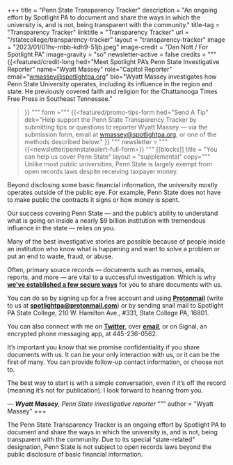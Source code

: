 +++
title = "Penn State Transparency Tracker"
description = "An ongoing effort by Spotlight PA to document and share the ways in which the university is, and is not, being transparent with the community."
title-tag = "Transparency Tracker"
linktitle = "Transparency Tracker"
url = "/statecollege/transparency-tracker"
layout = "transparency-tracker"
image = "2023/01/01hv-rnbb-kdh9-51jb.jpeg"
image-credit = "Dan Nott / For Spotlight PA"
image-gravity = "so"
newsletter-active = false
credits = """
{{<featured/credit-long
    hed="Meet Spotlight PA’s Penn State Investigative Reporter"
    name="Wyatt Massey"
    role="Capitol Reporter"
    email="wmassey@spotlightpa.org"
    bio="Wyatt Massey investigates how Penn State University operates, including its influence in the region and state. He previously covered faith and religion for the Chattanooga Times Free Press in Southeast Tennessee."
>}}
"""
form ="""
{{<featured/promo-tips-form
  hed="Send A Tip"
  dek="Help support the Penn State Transparency Tracker by submitting tips or questions to reporter Wyatt Massey — via the submission form, email at [wmassey@spotlightpa.org](wmassey@spotlightpa.org), or one of the methods described below."
>}}
"""
newsletter = """
{{<newsletter/pennstatealert-full-form>}}
"""
[[blocks]]
  title = "You can help us cover Penn State"
  layout = "supplemental"
  copy="""
  Unlike most public universities, Penn State is largely exempt from open records laws despite receiving taxpayer money.

  Beyond disclosing some basic financial information, the university mostly operates outside of the public eye. For example, Penn State does not have to make public the contracts it signs or how money is spent.

  Our success covering Penn State — and the public’s ability to understand what is going on inside a nearly $9 billion institution with tremendous influence in the state — relies on you.

  Many of the best investigative stories are possible because of people inside an institution who know what is happening and want to solve a problem or put an end to waste, fraud, or abuse.

  Often, primary source records — documents such as memos, emails, reports, and more — are vital to a successful investigation. Which is why **[we’ve established a few secure ways](https://www.spotlightpa.org/tips)** for you to share documents with us.

  You can do so by signing up for a free account and using **[Protonmail](https://account.proton.me/signup)** (write to us at **[spotlightpa@protonmail.com](mailto:spotlightpa@protonmail.com)**) or by sending snail mail to Spotlight PA State College, 210 W. Hamilton Ave., #331, State College PA, 16801.

  You can also connect with me on **[Twitter](https://twitter.com/News4Mass)**, over **[email](mailto:wmassey@spotlightpa.org)**, or on Signal, an encrypted phone messaging app, at 445-236-0562.

  It’s important you know that we promise confidentiality if you share documents with us. It can be your only interaction with us, or it can be the first of many. You can provide follow-up contact information, or choose not to. 

  The best way to start is with a simple conversation, even if it’s off the record (meaning it’s not for publication). I look forward to hearing from you.

  *— **Wyatt Massey**, Penn State investigative reporter*
  """
  author = "Wyatt Massey"
+++

The Penn State Transparency Tracker is an ongoing effort by Spotlight PA to document and share the ways in which the university is, and is not, being transparent with the community. Due to its special “state-related” designation, Penn State is not subject to open records laws beyond the public disclosure of basic financial information.